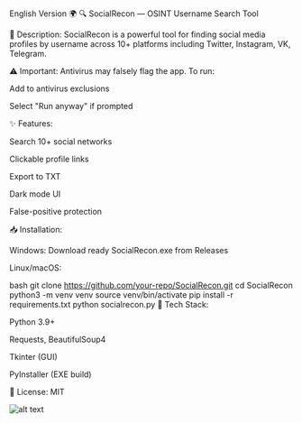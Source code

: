 English Version 🌍
🔍 SocialRecon — OSINT Username Search Tool

📌 Description:
SocialRecon is a powerful tool for finding social media profiles by username across 10+ platforms including Twitter, Instagram, VK, Telegram.

⚠️ Important:
Antivirus may falsely flag the app. To run:

Add to antivirus exclusions

Select "Run anyway" if prompted

✨ Features:

Search 10+ social networks

Clickable profile links

Export to TXT

Dark mode UI

False-positive protection

📥 Installation:

Windows: Download ready SocialRecon.exe from Releases

Linux/macOS:

bash
git clone https://github.com/your-repo/SocialRecon.git
cd SocialRecon
python3 -m venv venv
source venv/bin/activate
pip install -r requirements.txt
python socialrecon.py
🚀 Tech Stack:

Python 3.9+

Requests, BeautifulSoup4

Tkinter (GUI)

PyInstaller (EXE build)

📜 License: MIT 

![alt text](https://github.com/Dudleylua/SocialRecon/raw/main/Screenshot%202025-07-19%20001631.png)

